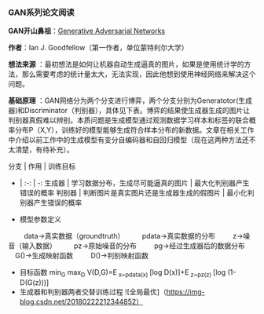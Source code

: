  ### **GAN系列论文阅读**
**GAN开山鼻祖**：[Generative Adversarial Networks](https://arxiv.org/abs/1406.2661)

**作者**：Ian J. Goodfellow（第一作者，单位蒙特利尔大学）

**想法来源** ：最初想法是如何让机器自动生成逼真的图片，如果是使用统计学的方法，那么需要考虑的统计量太大，无法实现，因此他想到使用神经网络来解决这个问题。

**基础原理** ：GAN网络分为两个分支进行博弈，两个分支分别为Generatotor(生成器)和Discriminator（判别器），具体见下表。博弈的结果使生成器生成的图片让判别器真假难以辨别。本质问题是生成模型通过观测数据学习样本和标签的联合概率分布P（X,Y），训练好的模型能够生成符合样本分布的新数据。文章在相关工作中介绍以前工作中的生成模型有变分自编码器和自回归模型（现在这两种方法还不太清楚，有待补充）。

分支 | 作用 | 训练目标 
 - | :-: | -: 
  生成器 | 学习数据分布，生成尽可能逼真的图片 | 最大化判别器产生错误的概率
  判别器 | 判断图片是真实图片还是生成器生成的假图片 | 最小化判别器产生错误的概率
  
 
 - 模型参数定义
 
   data→真实数据（groundtruth）
   pdata→真实数据的分布
   z→噪音（输入数据）
   pz→原始噪音的分布
   pg→经过生成器后的数据分布
   G()→生成映射函数
   D()→判别映射函数
 - 目标函数
min<sub>G</sub> max<sub>D</sub> V(D,G)=E<sub> x~pdata(x) </sub>[log D(x)]+E<sub> z~pz(z) </sub>[log (1-D(G(z)))]
- 生成器和判别器两者交替训练过程
 ![全局最优]（https://img-blog.csdn.net/20180222212344852）
